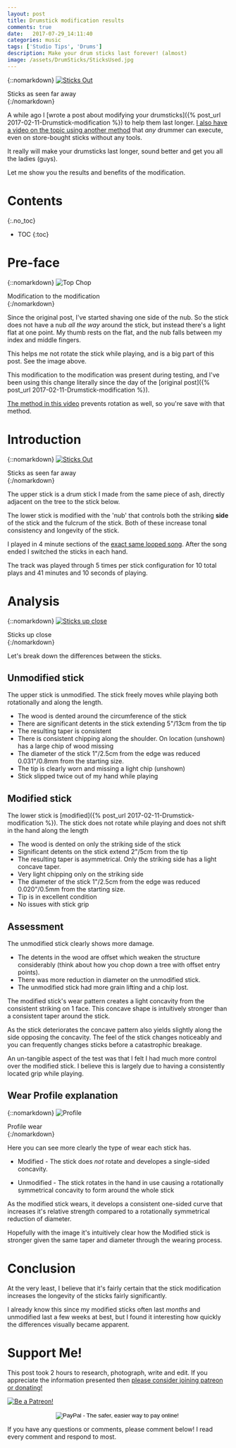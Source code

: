```yaml
---
layout: post
title: Drumstick modification results
comments: true
date:   2017-07-29_14:11:40 
categories: music
tags: ['Studio Tips', 'Drums']
description: Make your drum sticks last forever! (almost)
image: /assets/DrumSticks/SticksUsed.jpg
---
```


{::nomarkdown}
  <a href="/assets/DrumSticks/SticksUsed.jpg">
    <img src="/assets/DrumSticks/Thumbnails/SticksUsed.jpg" alt="Sticks Out">
  </a>
  <div class="image-caption">Sticks as seen far away</div>
{:/nomarkdown}

A while ago I [wrote a post about modifying your drumsticks]({% post_url 2017-02-11-Drumstick-modification %}) to help them last longer. [I also have a video on the topic using another method](https://www.youtube.com/watch?v=tpEfTfyw6G4) that _any_ drummer can execute, even on store-bought sticks without any tools.

It really will make your drumsticks last longer, sound better and get you all the ladies (guys).

Let me show you the results and benefits of the modification.

<!--more-->

# Contents
{:.no_toc}
* TOC
{:toc}

# Pre-face

{::nomarkdown}
  <img src="/assets/DrumSticks/TopChop.png" alt="Top Chop">
  <div class="image-caption">Modification to the modification</div>
{:/nomarkdown}

Since the original post, I've started shaving one side of the nub. So the stick does not have a nub _all the way_ around the stick, but instead there's a light flat at one point. My thumb rests on the flat, and the nub falls between my index and middle fingers.

This helps me not rotate the stick while playing, and is a big part of this post. See the image above.

This modification to the modification was present during testing, and I've been using this change literally since the day of the [original post]({% post_url 2017-02-11-Drumstick-modification %}).

[The method in this video](https://www.youtube.com/watch?v=tpEfTfyw6G4) prevents rotation as well, so you're save with that method.

# Introduction

{::nomarkdown}
  <a href="/assets/DrumSticks/SticksUsed.jpg">
    <img src="/assets/DrumSticks/Thumbnails/SticksUsed.jpg" alt="Sticks Out">
  </a>
  <div class="image-caption">Sticks as seen far away</div>
{:/nomarkdown}

The upper stick is a drum stick I made from the same piece of ash, directly adjacent on the tree to the stick below.

The lower stick is modified with the 'nub' that controls both the striking **side** of the stick and the fulcrum of the stick. Both of these increase tonal consistency and longevity of the stick.

I played in 4 minute sections of the [exact same looped song](https://www.youtube.com/watch?v=3NF1bYgHnZs). After the song ended I switched the sticks in each hand.

The track was played through 5 times per stick configuration for 10 total plays and 41 minutes and 10 seconds of playing.

# Analysis

{::nomarkdown}
  <a href="/assets/DrumSticks/SticksClose.jpg">
    <img src="/assets/DrumSticks/Thumbnails/SticksClose.jpg" alt="Sticks up close">
  </a>
  <div class="image-caption">Sticks up close</div>
{:/nomarkdown}

Let's break down the differences between the sticks.

## Unmodified stick

The upper stick is unmodified. The stick freely moves while playing both rotationally and along the length.

* The wood is dented around the circumference of the stick
* There are significant detents in the stick extending 5"/13cm from the tip
* The resulting taper is consistent
* There is consistent chipping along the shoulder. On location (unshown) has a large chip of wood missing
* The diameter of the stick 1"/2.5cm from the edge was reduced 0.031"/0.8mm from the starting size.
* The tip is clearly worn and missing a light chip (unshown)
* Stick slipped twice out of my hand while playing

## Modified stick

The lower stick is [modified]({% post_url 2017-02-11-Drumstick-modification %}). The stick does not rotate while playing and does not shift in the hand along the length

* The wood is dented on only the striking side of the stick
* Significant detents on the stick extend 2"/5cm from the tip
* The resulting taper is asymmetrical. Only the striking side has a light concave taper.
* Very light chipping only on the striking side
* The diameter of the stick 1"/2.5cm from the edge was reduced 0.020"/0.5mm from the starting size.
* Tip is in excellent condition
* No issues with stick grip

## Assessment

The unmodified stick clearly shows more damage. 

* The detents in the wood are offset which weaken the structure considerably (think about how you chop down a tree with offset entry points). 
* There was more reduction in diameter on the unmodified stick. 
* The unmodified stick had more grain lifting and a chip lost.

The modified stick's wear pattern creates a light concavity from the consistent striking on 1 face. This concave shape is intuitively stronger than a consistent taper around the stick.

As the stick deteriorates the concave pattern also yields slightly along the side opposing the concavity. The feel of the stick changes noticeably and you can frequently changes sticks before a catastrophic breakage.

An un-tangible aspect of the test was that I felt I had much more control over the modified stick. I believe this is largely due to having a consistently located grip while playing.

## Wear Profile explanation

{::nomarkdown}
  <img src="/assets/DrumSticks/Profile.png" alt="Profile">
  <div class="image-caption">Profile wear</div>
{:/nomarkdown}

Here you can see more clearly the type of wear each stick has.

* Modified - The stick does _not_ rotate and developes a single-sided concavity.

* Unmodified - The stick rotates in the hand in use causing a rotationally symmetrical concavity to form around the whole stick

As the modified stick wears, it develops a consistent one-sided curve that increases it's relative strength compared to a rotationally symmetrical reduction of diameter.

Hopefully with the image it's intuitively clear how the Modified stick is stronger given the same taper and diameter through the wearing process.

# Conclusion

At the very least, I believe that it's fairly certain that the stick modification increases the longevity of the sticks fairly significantly.

I already know this since my modified sticks often last _months_ and unmodified last a few weeks at best, but I found it interesting how quickly the differences visually became apparent.

# Support Me!

This post took 2 hours to research, photograph, write and edit. If you appreciate the information presented then <a href="/DonateNow/">please consider joining patreon or donating!</a>

<a href="https://www.patreon.com/bePatron?u=7465992"> <img class="patreon-button" src="/assets/Patreon.png" alt="Be a Patreon!"></a>

<form style="text-align: center;" action="https://www.paypal.com/cgi-bin/webscr" method="post" target="_top">
<input type="hidden" name="cmd" value="_s-xclick">
<input type="hidden" name="hosted_button_id" value="BR247JAZBTUJJ">
<input type="image" src="https://www.paypalobjects.com/en_US/i/btn/btn_donateCC_LG.gif" border="0" name="submit" alt="PayPal - The safer, easier way to pay online!">
<img alt="" border="0" src="https://www.paypalobjects.com/en_US/i/scr/pixel.gif" width="1" height="1">
</form>

If you have any questions or comments, please comment below! I read every comment and respond to most.



